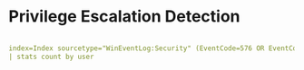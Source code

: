 #  Privilege Escalation Detection
```yaml

index=Index sourcetype="WinEventLog:Security" (EventCode=576 OR EventCode=4672 OR EventCode=577 OR EventCode=4673 OR EventCode=578 OR EventCode=4674) 
| stats count by user
